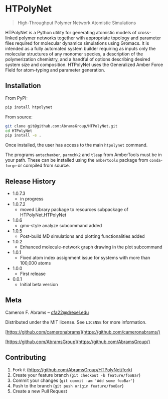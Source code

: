 # HTPolyNet
> High-Throughput Polymer Network Atomistic Simulations

HTPolyNet is a Python utility for generating atomistic models of cross-linked polymer networks together with appropriate topology and parameter files required for molecular dynamics simulations using Gromacs.  It is intended as a fully automated system builder requiring as inputs only the molecular structures of any monomer species, a description of the polymerization chemistry, and a handful of options describing desired system size and composition.  HTPolyNet uses the Generalized Amber Force Field for atom-typing and parameter generation.

## Installation

From PyPI:
```bash
pip install htpolynet
```

From source:
```bash
git clone git@github.com:AbramsGroup/HTPolyNet.git
cd HTPolyNet
pip install -e .
```

Once installed, the user has access to the main `htpolynet` command.

The programs ``antechamber``, ``parmchk2`` and ``tleap`` from AmberTools must be in your path.  These can be installed using the ``ambertools`` package from ``conda-forge`` or compiled from source.


## Release History

* 1.0.7.3
    * in progress
* 1.0.7.2
    * moved Library package to resources subpackage of HTPolyNet.HTPolyNet
* 1.0.6
    * gmx-style analyze subcommand added
* 1.0.5
    * Post-build MD simulations and plotting functionalities added
* 1.0.2
    * Enhanced molecule-network graph drawing in the plot subcommand
* 1.0.1
    * Fixed atom index assignment issue for systems with more than 100,000 atoms
* 1.0.0
    * First release
* 0.0.1
    * Initial beta version

## Meta

Cameron F. Abrams – cfa22@drexel.edu

Distributed under the MIT license. See ``LICENSE`` for more information.

[https://github.com/cameronabrams](https://github.com/cameronabrams/)

[https://github.com/AbramsGroup](https://github.com/AbramsGroup/)

## Contributing

1. Fork it (<https://github.com/AbramsGroup/HTPolyNet/fork>)
2. Create your feature branch (`git checkout -b feature/fooBar`)
3. Commit your changes (`git commit -am 'Add some fooBar'`)
4. Push to the branch (`git push origin feature/fooBar`)
5. Create a new Pull Request

